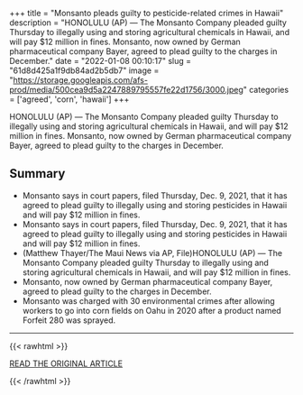 +++
title = "Monsanto pleads guilty to pesticide-related crimes in Hawaii"
description = "HONOLULU (AP) — The Monsanto Company pleaded guilty Thursday to illegally using and storing agricultural chemicals in Hawaii, and will pay $12 million in fines. Monsanto, now owned by German pharmaceutical company Bayer, agreed to plead guilty to the charges  in December."
date = "2022-01-08 00:10:17"
slug = "61d8d425a1f9db84ad2b5db7"
image = "https://storage.googleapis.com/afs-prod/media/500cea9d5a2247889795557fe22d1756/3000.jpeg"
categories = ['agreed', 'corn', 'hawaii']
+++

HONOLULU (AP) — The Monsanto Company pleaded guilty Thursday to illegally using and storing agricultural chemicals in Hawaii, and will pay $12 million in fines. Monsanto, now owned by German pharmaceutical company Bayer, agreed to plead guilty to the charges  in December.

## Summary

- Monsanto says in court papers, filed Thursday, Dec. 9, 2021, that it has agreed to plead guilty to illegally using and storing pesticides in Hawaii and will pay $12 million in fines.
- Monsanto says in court papers, filed Thursday, Dec. 9, 2021, that it has agreed to plead guilty to illegally using and storing pesticides in Hawaii and will pay $12 million in fines.
- (Matthew Thayer/The Maui News via AP, File)HONOLULU (AP) — The Monsanto Company pleaded guilty Thursday to illegally using and storing agricultural chemicals in Hawaii, and will pay $12 million in fines.
- Monsanto, now owned by German pharmaceutical company Bayer, agreed to plead guilty to the charges in December.
- Monsanto was charged with 30 environmental crimes after allowing workers to go into corn fields on Oahu in 2020 after a product named Forfeit 280 was sprayed.

---

{{< rawhtml >}}
  <p class="article-category">
    <a target="_blank" href="https://apnews.com/article/business-environment-and-nature-crime-hawaii-honolulu-ed13f915250b1e1fbb4ffb7ed2e5ab71">READ THE ORIGINAL ARTICLE</a>
  </p>
{{< /rawhtml >}}
